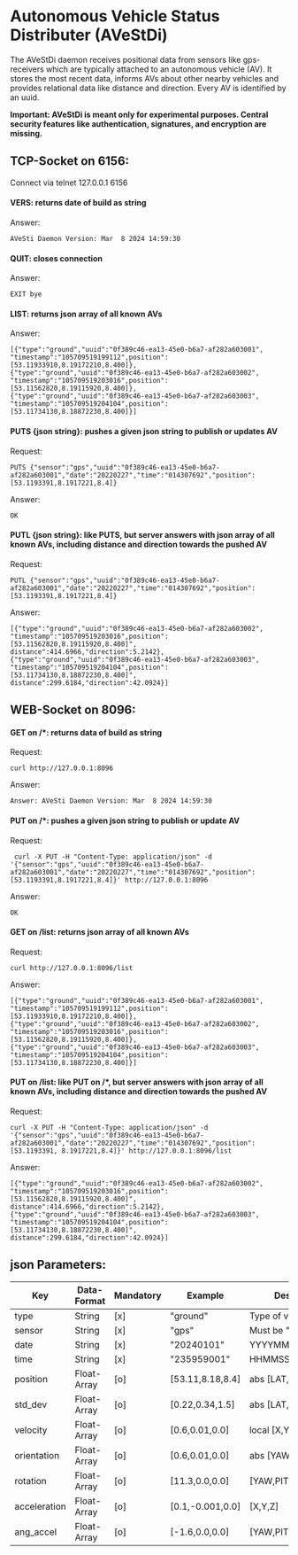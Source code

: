 # Autonomous Vehicle Status Distributer (AVeStDi) #
The AVeStDi daemon receives positional data from sensors like gps-receivers which are typically attached to an autonomous vehicle (AV). It stores the most recent data, informs AVs about other nearby vehicles and provides relational data like distance and direction.
Every AV is identified by an uuid.

__Important: AVeStDi is meant only for experimental purposes. Central security features like authentication, signatures, and encryption are missing.__

## TCP-Socket on 6156: ##
Connect via telnet 127.0.0.1 6156

#### VERS: returns date of build as string ####
Answer:

    AVeSti Daemon Version: Mar  8 2024 14:59:30

#### QUIT: closes connection ####
Answer:

    EXIT bye

#### LIST: returns json array of all known AVs #####
Answer:

    [{"type":"ground","uuid":"0f389c46-ea13-45e0-b6a7-af282a603001",
    "timestamp":"105709519199112",position":[53.11933910,8.19172210,8.400]},
    {"type":"ground","uuid":"0f389c46-ea13-45e0-b6a7-af282a603002",
    "timestamp":"105709519203016",position":[53.11562820,8.19115920,8.400]},
    {"type":"ground","uuid":"0f389c46-ea13-45e0-b6a7-af282a603003",
    "timestamp":"105709519204104",position":[53.11734130,8.18872230,8.400]}]

#### PUTS {json string}: pushes a given json string to publish or updates AV ####
Request:

    PUTS {"sensor":"gps","uuid":"0f389c46-ea13-45e0-b6a7-af282a603001","date":"20220227","time":"014307692","position":[53.1193391,8.1917221,8.4]}

Answer:

    OK

#### PUTL {json string}: like PUTS, but server answers with json array of all known AVs, including distance and direction towards the pushed AV ####
Request: 

    PUTL {"sensor":"gps","uuid":"0f389c46-ea13-45e0-b6a7-af282a603001","date":"20220227","time":"014307692","position":[53.1193391,8.1917221,8.4]}

Answer:

    [{"type":"ground","uuid":"0f389c46-ea13-45e0-b6a7-af282a603002",
    "timestamp":"105709519203016",position":[53.11562820,8.19115920,8.400]",
    distance":414.6966,"direction":5.2142},
    {"type":"ground","uuid":"0f389c46-ea13-45e0-b6a7-af282a603003",
    "timestamp":"105709519204104",position":[53.11734130,8.18872230,8.400]",
    distance":299.6184,"direction":42.0924}]
      
## WEB-Socket on 8096: ##

#### GET on /*: returns data of build as string ####
Request:

    curl http://127.0.0.1:8096

Answer:

    Answer: AVeSti Daemon Version: Mar  8 2024 14:59:30
    
#### PUT <json string> on /*: pushes a given json string to publish or update AV ####
Request:

     curl -X PUT -H "Content-Type: application/json" -d '{"sensor":"gps","uuid":"0f389c46-ea13-45e0-b6a7-af282a603001","date":"20220227","time":"014307692","position":[53.1193391,8.1917221,8.4]}' http://127.0.0.1:8096

Answer:

    OK

#### GET on /list: returns json array of all known AVs ####
Request:

    curl http://127.0.0.1:8096/list

Answer:

    [{"type":"ground","uuid":"0f389c46-ea13-45e0-b6a7-af282a603001",
    "timestamp":"105709519199112",position":[53.11933910,8.19172210,8.400]},
    {"type":"ground","uuid":"0f389c46-ea13-45e0-b6a7-af282a603002",
    "timestamp":"105709519203016",position":[53.11562820,8.19115920,8.400]},
    {"type":"ground","uuid":"0f389c46-ea13-45e0-b6a7-af282a603003",
    "timestamp":"105709519204104",position":[53.11734130,8.18872230,8.400]}]


#### PUT <json string> on /list: like PUT on /*, but server answers with json array of all known AVs, including distance and direction towards the pushed AV ####
Request:

    curl -X PUT -H "Content-Type: application/json" -d '{"sensor":"gps","uuid":"0f389c46-ea13-45e0-b6a7-af282a603001","date":"20220227","time":"014307692","position":[53.1193391, 8.1917221,8.4]}' http://127.0.0.1:8096/list

Answer:

    [{"type":"ground","uuid":"0f389c46-ea13-45e0-b6a7-af282a603002",
    "timestamp":"105709519203016",position":[53.11562820,8.19115920,8.400]",
    distance":414.6966,"direction":5.2142},
    {"type":"ground","uuid":"0f389c46-ea13-45e0-b6a7-af282a603003",
    "timestamp":"105709519204104",position":[53.11734130,8.18872230,8.400]",
    distance":299.6184,"direction":42.0924}]

## json Parameters: ##
| Key          | Data-Format | Mandatory | Example          | Description          |
|--------------|-------------|-----------|------------------|----------------------|
| type         | String      |    [x]    | "ground"         | Type of vehicle      |
| sensor       | String      |    [x]    | "gps"            | Must be "gps"        |
| date         | String      |    [x]    | "20240101"       | YYYYMMDD             |
| time         | String      |    [x]    | "235959001"      | HHMMSSMMM(illisecs)  |
| position     | Float-Array |    [o]    | [53.11,8.18,8.4] | abs [LAT,LON,ALT]    |
| std_dev      | Float-Array |    [o]    | [0.22,0.34,1.5]  | abs [LAT,LON,ALT]    |
| velocity     | Float-Array |    [o]    | [0.6,0.01,0.0]   | local [X,Y,Z]        |
| orientation  | Float-Array |    [o]    | [0.6,0.01,0.0]   | abs [YAW,PITCH,ROLL] |
| rotation     | Float-Array |    [o]    | [11.3,0.0,0.0]   | [YAW,PITCH,ROLL]     |
| acceleration | Float-Array |    [o]    | [0.1,-0.001,0.0] | [X,Y,Z]              |
| ang_accel    | Float-Array |    [o]    | [-1.6,0.0,0.0]   | [YAW,PITCH,ROLL]     |